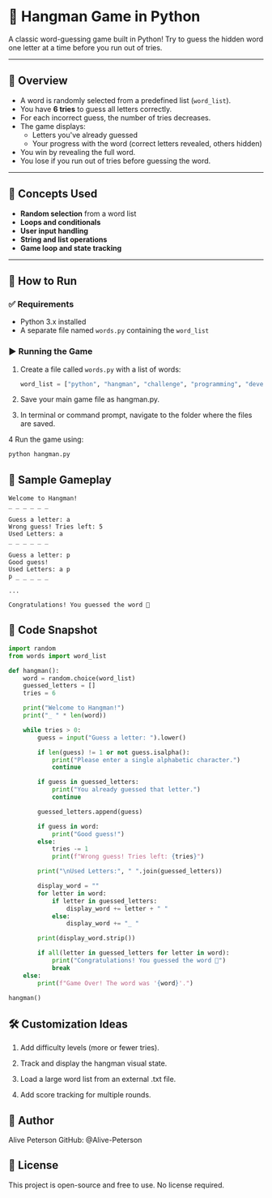 # 🎯 Hangman Game in Python

A classic word-guessing game built in Python! Try to guess the hidden word one letter at a time before you run out of tries.

---

## 📌 Overview

- A word is randomly selected from a predefined list (`word_list`).
- You have **6 tries** to guess all letters correctly.
- For each incorrect guess, the number of tries decreases.
- The game displays:
  - Letters you've already guessed
  - Your progress with the word (correct letters revealed, others hidden)
- You win by revealing the full word.
- You lose if you run out of tries before guessing the word.

---

## 🧠 Concepts Used

- **Random selection** from a word list
- **Loops and conditionals**
- **User input handling**
- **String and list operations**
- **Game loop and state tracking**

---

## 🚀 How to Run

### ✅ Requirements

- Python 3.x installed
- A separate file named `words.py` containing the `word_list`

### ▶️ Running the Game

1. Create a file called `words.py` with a list of words:
   ```python
   word_list = ["python", "hangman", "challenge", "programming", "developer"]
   ```
2. Save your main game file as hangman.py.

3. In terminal or command prompt, navigate to the folder where the files are saved.

4 Run the game using:
```bash
python hangman.py
```

## 🔁 Sample Gameplay
```less
Welcome to Hangman!
_ _ _ _ _ _

Guess a letter: a
Wrong guess! Tries left: 5
Used Letters: a
_ _ _ _ _ _

Guess a letter: p
Good guess!
Used Letters: a p
p _ _ _ _ _

...

Congratulations! You guessed the word 🎉
```
## 🧾 Code Snapshot
```python
import random
from words import word_list  

def hangman():
    word = random.choice(word_list)
    guessed_letters = []
    tries = 6

    print("Welcome to Hangman!")
    print("_ " * len(word))

    while tries > 0:
        guess = input("Guess a letter: ").lower()

        if len(guess) != 1 or not guess.isalpha():
            print("Please enter a single alphabetic character.")
            continue

        if guess in guessed_letters:
            print("You already guessed that letter.")
            continue

        guessed_letters.append(guess)

        if guess in word:
            print("Good guess!")
        else:
            tries -= 1
            print(f"Wrong guess! Tries left: {tries}")

        print("\nUsed Letters:", " ".join(guessed_letters))

        display_word = ""
        for letter in word:
            if letter in guessed_letters:
                display_word += letter + " "
            else:
                display_word += "_ "

        print(display_word.strip())

        if all(letter in guessed_letters for letter in word):
            print("Congratulations! You guessed the word 🎉")
            break
    else:
        print(f"Game Over! The word was '{word}'.")

hangman()
```
## 🛠️ Customization Ideas

1. Add difficulty levels (more or fewer tries).

2. Track and display the hangman visual state.

3. Load a large word list from an external .txt file.

4. Add score tracking for multiple rounds.

## 👤 Author
Alive Peterson
GitHub: @Alive-Peterson

## 🪪 License
This project is open-source and free to use. No license required.